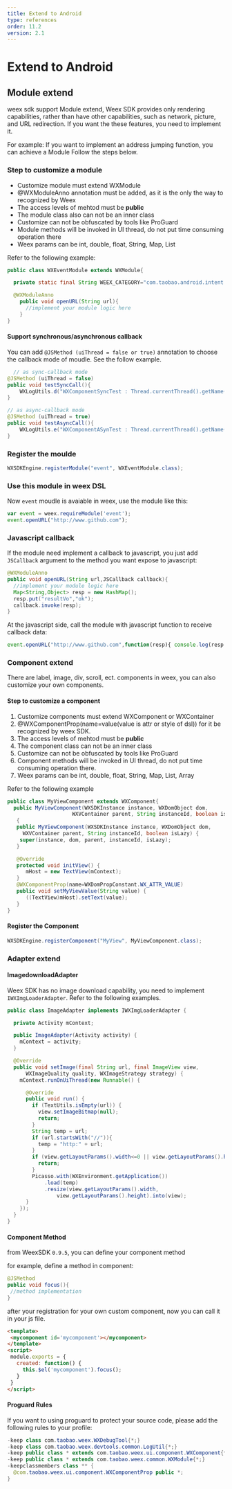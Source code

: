 ```yaml
---
title: Extend to Android
type: references
order: 11.2
version: 2.1
---
```


# Extend to Android

## Module extend

weex sdk support Module extend, Weex SDK provides only rendering capabilities, rather than have other capabilities, such as network, picture, and URL redirection. If you want the these features, you need to implement it.

For example: If you want to implement an address jumping function, you can achieve a Module Follow the steps below.

### Step to customize a module

- Customize module must extend WXModule
- @WXModuleAnno annotation must be added, as it is the only the way to recognized by Weex
- The access levels of mehtod must be **public**
- The module class also can not be an inner class
- Customize can not be obfuscated by tools like ProGuard
- Module methods will be invoked in UI thread, do not put time consuming operation there
- Weex params can be int, double, float, String, Map, List

Refer to the following example:

```java
public class WXEventModule extends WXModule{

  private static final String WEEX_CATEGORY="com.taobao.android.intent.category.WEEX";

  @WXModuleAnno
    public void openURL(String url){
      //implement your module logic here
    }
}
```

#### Support synchronous/asynchronous callback

You can add  `@JSMethod (uiThread = false or true)` annotation to choose the callback mode of moudle. See the follow example.

```java
  // as sync-callback mode
@JSMethod (uiThread = false)
public void testSyncCall(){
    WXLogUtils.d("WXComponentSyncTest : Thread.currentThread().getName());
}

// as async-callback mode
@JSMethod (uiThread = true)
public void testAsyncCall(){
    WXLogUtils.e("WXComponentASynTest : Thread.currentThread().getName() );
}
```

### Register the moulde

```java
WXSDKEngine.registerModule("event", WXEventModule.class);
```

### Use this module in weex DSL
Now `event` moudle is avaiable in weex, use the module like this:

```javascript
var event = weex.requireModule('event');
event.openURL("http://www.github.com");
```

### Javascript callback

If the module need implement a callback to javascript, you just add `JSCallback` argument to the method you want expose to javascript:

```java
@WXModuleAnno
public void openURL(String url,JSCallback callback){
  //implement your module logic here
  Map<String,Object> resp = new HashMap();
  resp.put("resultVo","ok");
  callback.invoke(resp);
}
```

At the javascript side, call the module with javascript function to receive callback data:

```javascript
event.openURL("http://www.github.com",function(resp){ console.log(resp.resultVo); });
```

### Component extend

There are label, image, div, scroll, ect. components in weex, you can also customize your own components.

#### Step to customize a component

1. Customize components must extend WXComponent or WXContainer
2. @WXComponentProp(name=value(value is attr or style of dsl)) for it be recognized by weex SDK.
3. The access levels of mehtod must be **public**
4. The component class can not be an inner class
5. Customize can not be obfuscated by tools like ProGuard
6. Component methods will be invoked in UI thread, do not put time consuming operation there.
7. Weex params can be int, double, float, String, Map, List, Array


Refer to the following example

```java
public class MyViewComponent extends WXComponent{
  public MyViewComponent(WXSDKInstance instance, WXDomObject dom,
                     WXVContainer parent, String instanceId, boolean isLazy)
   {
   public MyViewComponent(WXSDKInstance instance, WXDomObject dom,
     WXVContainer parent, String instanceId, boolean isLazy) {
    super(instance, dom, parent, instanceId, isLazy);
   }

   @Override
   protected void initView() {
      mHost = new TextView(mContext);
   }
   @WXComponentProp(name=WXDomPropConstant.WX_ATTR_VALUE)
   public void setMyViewValue(String value) {
      ((TextView)mHost).setText(value);
   }
}
```

#### Register the Component


```java
WXSDKEngine.registerComponent("MyView", MyViewComponent.class);
```

### Adapter extend

#### ImagedownloadAdapter

Weex SDK has no image download capability, you need to implement `IWXImgLoaderAdapter`. Refer to the following examples.

```java
public class ImageAdapter implements IWXImgLoaderAdapter {

  private Activity mContext;

  public ImageAdapter(Activity activity) {
    mContext = activity;
  }

  @Override
  public void setImage(final String url, final ImageView view,
      WXImageQuality quality, WXImageStrategy strategy) {
    mContext.runOnUiThread(new Runnable() {

      @Override
      public void run() {
        if (TextUtils.isEmpty(url)) {
          view.setImageBitmap(null);
          return;
        }
        String temp = url;
        if (url.startsWith("//")){
          temp = "http:" + url;
        }
        if (view.getLayoutParams().width<=0 || view.getLayoutParams().height<=0) {
          return;
        }
        Picasso.with(WXEnvironment.getApplication())
            .load(temp)
            .resize(view.getLayoutParams().width,
                view.getLayoutParams().height).into(view);
      }
    });
  }
}
```

#### Component Method
 from WeexSDK `0.9.5`, you can define your component method

 for example, define a method in component:
 
 ```java
 @JSMethod
 public void focus(){
  //method implementation
 }
 ```

 after your registration for your own custom component, now you can call it in your js file.
 
 ```html
<template>
  <mycomponent id='mycomponent'></mycomponent>
</template>
<script>
  module.exports = {
    created: function() {
      this.$el('mycomponent').focus();
    }
  }
</script>
``` 

#### Proguard Rules

If you want to using proguard to protect your source code, please add the following rules to your profile:

```java
-keep class com.taobao.weex.WXDebugTool{*;}
-keep class com.taobao.weex.devtools.common.LogUtil{*;}
-keep public class * extends com.taobao.weex.ui.component.WXComponent{*;}
-keep public class * extends com.taobao.weex.common.WXModule{*;}
-keepclassmembers class ** {
  @com.taobao.weex.ui.component.WXComponentProp public *;
}
```
